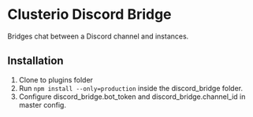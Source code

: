 Clusterio Discord Bridge
========================

Bridges chat between a Discord channel and instances.

Installation
------------

1. Clone to plugins folder
2. Run `npm install --only=production` inside the discord_bridge folder.
3. Configure discord_bridge.bot_token and discord_bridge.channel_id in
   master config.
